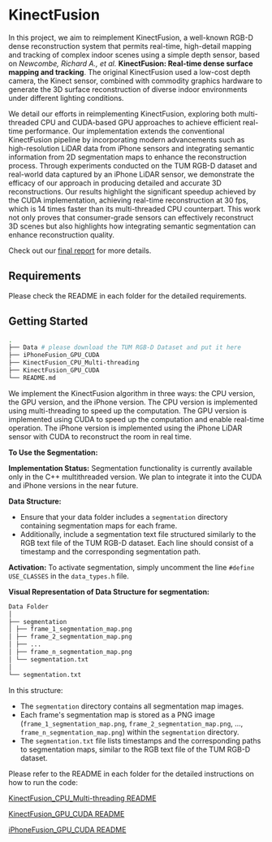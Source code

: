 # KinectFusion

In this project, we aim to reimplement KinectFusion, a well-known RGB-D dense reconstruction system that permits real-time, high-detail mapping and tracking of complex indoor scenes using a simple depth sensor, based on _Newcombe, Richard A., et al._ **KinectFusion: Real-time dense surface mapping and tracking**. The original KinectFusion used a low-cost depth camera, the Kinect sensor, combined with commodity graphics hardware to generate the 3D surface reconstruction of diverse indoor environments under different lighting conditions. 

We detail our efforts in reimplementing KinectFusion, exploring both multi-threaded CPU and CUDA-based GPU approaches to achieve efficient real-time performance. Our implementation extends the conventional KinectFusion pipeline by incorporating modern advancements such as high-resolution LiDAR data from iPhone sensors and integrating semantic information from 2D segmentation maps to enhance the reconstruction process. Through experiments conducted on the TUM RGB-D dataset and real-world data captured by an iPhone LiDAR sensor, we demonstrate the efficacy of our approach in producing detailed and accurate 3D reconstructions. Our results highlight the significant speedup achieved by the CUDA implementation, achieving real-time reconstruction at 30 fps, which is 14 times faster than its multi-threaded CPU counterpart. This work not only proves that consumer-grade sensors can effectively reconstruct 3D scenes but also highlights how integrating semantic segmentation can enhance reconstruction quality.

Check out our [final report](./Final_Report.pdf) for more details.

## Requirements

Please check the README in each folder for the detailed requirements.

## Getting Started

```bash
.
├── Data # please download the TUM RGB-D Dataset and put it here
├── iPhoneFusion_GPU_CUDA
├── KinectFusion_CPU_Multi-threading
├── KinectFusion_GPU_CUDA
└── README.md
```

We implement the KinectFusion algorithm in three ways: the CPU version, the GPU version, and the iPhone version.
The CPU version is implemented using multi-threading to speed up the computation.
The GPU version is implemented using CUDA to speed up the computation and enable real-time operation.
The iPhone version is implemented using the iPhone LiDAR sensor with CUDA to reconstruct the room in real time.


**To Use the Segmentation:**

**Implementation Status:**
Segmentation functionality is currently available only in the C++ multithreaded version. We plan to integrate it into the CUDA and iPhone versions in the near future.

**Data Structure:**
- Ensure that your data folder includes a `segmentation` directory containing segmentation maps for each frame.
- Additionally, include a segmentation text file structured similarly to the RGB text file of the TUM RGB-D dataset. Each line should consist of a timestamp and the corresponding segmentation path.

**Activation:**
To activate segmentation, simply uncomment the line `#define USE_CLASSES` in the `data_types.h` file.

**Visual Representation of Data Structure for segmentation:**
```bash
Data Folder
│
├── segmentation
│ ├── frame_1_segmentation_map.png
│ ├── frame_2_segmentation_map.png
│ ├── ...
│ ├── frame_n_segmentation_map.png
│ └── segmentation.txt
│
└── segmentation.txt
```

In this structure:
- The `segmentation` directory contains all segmentation map images.
- Each frame's segmentation map is stored as a PNG image (`frame_1_segmentation_map.png`, `frame_2_segmentation_map.png`, ..., `frame_n_segmentation_map.png`) within the `segmentation` directory.
- The `segmentation.txt` file lists timestamps and the corresponding paths to segmentation maps, similar to the RGB text file of the TUM RGB-D dataset.


Please refer to the README in each folder for the detailed instructions on how to run the code:

[KinectFusion_CPU_Multi-threading README](./KinectFusion_CPU_Multi-threading/README.md)

[KinectFusion_GPU_CUDA README](./KinectFusion_GPU_CUDA/README.md)

[iPhoneFusion_GPU_CUDA README](./iPhoneFusion_GPU_CUDA/README.md)
